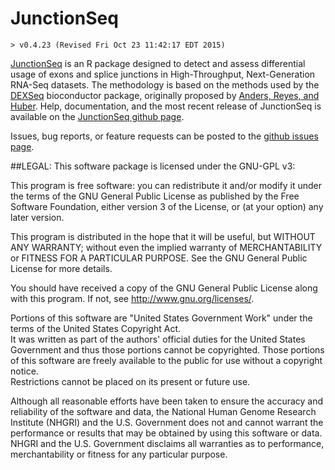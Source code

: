 # JunctionSeq
    > v0.4.23 (Revised Fri Oct 23 11:42:17 EDT 2015)

[JunctionSeq](http://hartleys.github.io/JunctionSeq/index.html) is an R package designed to detect and assess 
differential usage of exons and splice junctions in High-Throughput, Next-Generation RNA-Seq datasets. 
The methodology is based on the methods used by the [DEXSeq](http://www.bioconductor.org/packages/release/bioc/html/DEXSeq.html) 
bioconductor package, originally proposed by [Anders, Reyes, and Huber](http://www.ncbi.nlm.nih.gov/pubmed/22722343). Help, documentation, and the most recent release of JunctionSeq is available on the 
[JunctionSeq github page](http://hartleys.github.io/JunctionSeq/index.html).

Issues, bug reports, or feature requests can be posted to the 
[github issues page](https://github.com/hartleys/JunctionSeq/issues).

##LEGAL:
This software package is licensed under the GNU-GPL v3:

This program is free software: you can redistribute it and/or modify
it under the terms of the GNU General Public License as published by
the Free Software Foundation, either version 3 of the License, or
(at your option) any later version.

This program is distributed in the hope that it will be useful,
but WITHOUT ANY WARRANTY; without even the implied warranty of
MERCHANTABILITY or FITNESS FOR A PARTICULAR PURPOSE.  See the
GNU General Public License for more details.

You should have received a copy of the GNU General Public License
along with this program.  If not, see <http://www.gnu.org/licenses/>.

Portions of this software are "United States Government Work" 
under the terms of the United States Copyright Act.  
It was written as part of the authors' official duties for the 
United States Government and thus those portions cannot be 
copyrighted.  Those portions of this software are freely 
available to the public for use without a copyright notice.  
Restrictions cannot be placed on its present or future use.

Although all reasonable efforts have been taken to ensure the 
accuracy and reliability of the software and data, the National 
Human Genome Research Institute (NHGRI) and the U.S. Government 
does not and cannot warrant the performance or results that may 
be obtained by using this software or data.  NHGRI and the U.S. 
Government disclaims all warranties as to performance, 
merchantability or fitness for any particular purpose.
